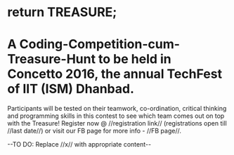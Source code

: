 # return TREASURE;
# A Coding-Competition-cum-Treasure-Hunt to be held in Concetto 2016, the annual TechFest of IIT (ISM) Dhanbad.

Participants will be tested on their teamwork, co-ordination, critical thinking and programming skills in this contest to see which team comes out on top with the Treasure! Register now @ //registration link// (registrations open till //last date//) or visit our FB page for more info - //FB page//.

--TO DO: Replace //x// with appropriate content--
